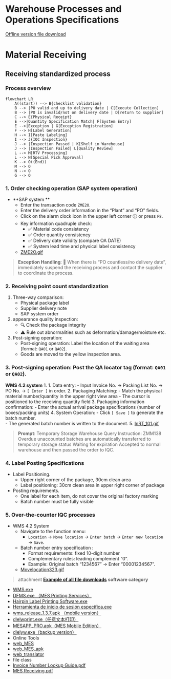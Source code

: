 # Warehouse Processes and Operations Specifications

[Offline version file download](https://github.com/dlelyw/VTX_6501/blob/3af045e2d37a29735882a2d014d351ff914243e6/gif/ZME2O.gif)

# Material Receiving
## Receiving standardized process
### Process overview
```mermaid
flowchart LR
    A((start)) --> B{checklist validation}
    B --> |PO valid and up to delivery date | C[Execute Collection]
    B --> |PO is invalid/not on delivery date | D[return to supplier]
    C --> E{Physical Receipt}
    E -->|Quantity Specification Match| F[System Entry]
    E -->|Exception | G[Exception Registration]
    F --> H[Label Generation]
    H --> I[Paste Labeling]
    I --> J{IQC Inspection}
    J --> |Inspection Passed | K[Shelf in Warehouse]
    J --> |Inspection Failed| L[Quality Review]
    L --> M[RTV Processing]
    L --> N[Special Pick Approval]
    K --> O((End))
    M --> O
    N --> O
    G --> O
```


### 1. Order checking operation (SAP system operation)
* **SAP system **
    - Enter the transaction code `ZME2O`.
    - Enter the delivery order information in the “Plant” and “PO” fields.
    - Click on the alarm clock icon in the upper left corner 🕥 or press `F8`.
    - Key information quadruple check:
       - ✅ Material code consistency
       - ✅ Order quantity consistency
       - ✅ Delivery date validity (compare OA DATE)
       - ✅ System lead time and physical label consistency
    - [ZME2O.gif](https://github.com/dlelyw/VTX_6501/blob/0ecf0e8decf70686fdc0656ab4f7a64b32ba7241/files/gif/ZME2O.gif)


> **Exception Handling**:
> 🚨 When there is “PO countless/no delivery date”, immediately suspend the receiving process and contact the supplier to coordinate the process.


### 2. Receiving point count standardization
1. Three-way comparison:
   - Physical package label
   - Supplier delivery note
   - SAP system order
2. appearance quality inspection:
   - 🔍 Check the package integrity
   - ⚠️ Rule out abnormalities such as deformation/damage/moisture etc.
3. Post-signing operation:
   - Post-signing operation: Label the location of the waiting area (format: `QA01` or `QA02`).
   - Goods are moved to the yellow inspection area.
   


### 3. Post-signing operation: Post the QA locator tag (format: `QA01` or `QA02`).
**WMS 4.2 system** 1.
    1. Data entry:
       - Input Invoice No. → Packing List No. → PO No. → `[ Enter ]` in order.
    2. Packaging Matching:
       - Match the physical material number/quantity in the upper right view area
       - The cursor is positioned to the receiving quantity field
    3. Packaging information confirmation:
       - Enter the actual arrival package specifications (number of boxes/packing units)
    4. System Operation:
       - Click `[ Save ]` to generate the batch number.  
       - The generated batch number is written to the document.
    5. [InRT_101.gif](https://github.com/dlelyw/VTX_6501/blob/78761c82f6bacd105d83a0eeb12adb896d5ab8bc/files/gif/InRT_101.gif)       

> **Prompt**:
> Temporary Storage Warehouse Query Instruction: ZMM138 Overdue unaccounted batches are automatically transferred to temporary storage status Waiting for expiration Accepted to normal warehouse and then passed the order to IQC.



### 4. Label Posting Specifications
* Label Positioning.
    - Upper right corner of the package, 30cm clean area
    - Label positioning: 30cm clean area in upper right corner of package
* Posting requirements.
    - One label for each item, do not cover the original factory marking
    - Batch number must be fully visible
 


### 5. Over-the-counter IQC processes
* WMS 4.2 System
    - Navigate to the function menu:  
        - `Location` → `Move location` → `Enter batch` → `Enter new location` → `Save`.
    - Batch number entry specification :
        - Format requirements: fixed 10-digit number
        - Complementary rules: leading complement “0”.  
        - Example: Original batch “1234567” → Enter “00001234567”.
     -  [Movelocation323.gif](https://github.com/dlelyw/VTX_6501/blob/78761c82f6bacd105d83a0eeb12adb896d5ab8bc/files/gif/Movelocation323.gif)

> attachment  **<a href="https://github.com/dlelyw/VTX_6501/blob/0ecf0e8decf70686fdc0656ab4f7a64b32ba7241/files/gif/Download%20File%20Example.gif">Example of all file downloads</a>**
> **software category**
- [WMS.exe](https://github.com/dlelyw/VTX_6501/blob/19b5c6346e674e532626e966f523b64e8f6b57c0/files/apps/WMS.exe)
- [DFMS.exe （MES Printing Services）](https://github.com/dlelyw/VTX_6501/blob/78761c82f6bacd105d83a0eeb12adb896d5ab8bc/files/apps/DFMS.exe)
- [Hairpin Label Printing Software.exe](https://github.com/dlelyw/VTX_6501/blob/78761c82f6bacd105d83a0eeb12adb896d5ab8bc/files/apps/Hairpin%20Label%20Printing%20Software.exe)
- [Herramienta de inicio de sesión específica.exe](https://github.com/dlelyw/VTX_6501/blob/78761c82f6bacd105d83a0eeb12adb896d5ab8bc/files/apps/Herramienta%20de%20inicio%20de%20sesión%20específica.exe)
- [wms_release_1.3.7.apk （mobile version）](https://github.com/dlelyw/VTX_6501/blob/78761c82f6bacd105d83a0eeb12adb896d5ab8bc/files/apps/wms_release_1.3.7.apk)
- [dlelwprint.exe（任意文本打印）](https://github.com/dlelyw/VTX_6501/blob/78761c82f6bacd105d83a0eeb12adb896d5ab8bc/files/apps/dlelwprint.exe)
- [MESAPP_PRO.apk（MES Mobile Edition）](https://github.com/dlelyw/VTX_6501/blob/78761c82f6bacd105d83a0eeb12adb896d5ab8bc/files/apps/MESAPP_PRO.apk)
- [dlelyw.exe（backup version）](https://github.com/dlelyw/VTX_6501/blob/78761c82f6bacd105d83a0eeb12adb896d5ab8bc/files/apps/dlelyw.exe)
- Online Tools
- [web_MES](http://10.97.245.205:92/login)
- [web_MES_apk](http://10.97.245.205:93)
- [web_translator](https://www.deepl.com/zh/translator)
- file class  
- [Invoice Number Lookup Guide.pdf](https://github.com/dlelyw/VTX_6501/blob/19b5c6346e674e532626e966f523b64e8f6b57c0/files/pdf/Invoice%20Number%20Lookup%20Guide.pdf)  
- [MES Receiving.pdf](https://github.com/dlelyw/VTX_6501/blob/78761c82f6bacd105d83a0eeb12adb896d5ab8bc/files/pdf/MES%20Receiving.pdf)